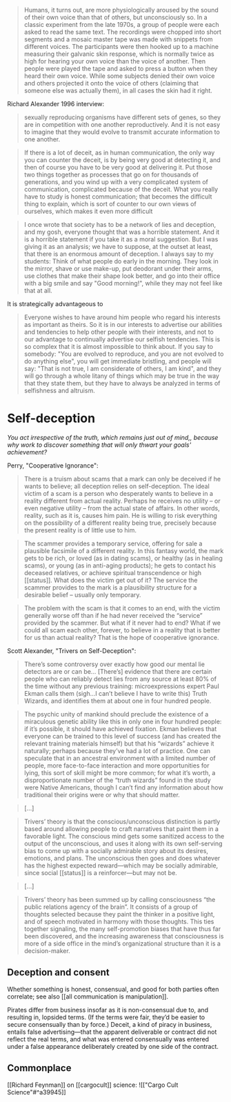 > Humans, it turns out, are more physiologically aroused by the sound of their own voice than that of others, but unconsciously so. In a classic experiment from the late 1970s, a group of people were each asked to read the same text. The recordings were chopped into short segments and a mosaic master tape was made with snippets from different voices. The participants were then hooked up to a machine measuring their galvanic skin response, which is normally twice as high for hearing your own voice than the voice of another. Then people were played the tape and asked to press a button when they heard their own voice. While some subjects denied their own voice and others projected it onto the voice of others (claiming that someone else was actually them), in all cases the skin had it right.

Richard Alexander 1996 interview:

>  sexually reproducing organisms have different sets of genes, so they are in competition with one another reproductively. And it is not easy to imagine that they would evolve to transmit accurate information to one another.

> If there is a lot of deceit, as in human communication, the only way you can counter the deceit, is by being very good at detecting it, and then of course you have to be very good at delivering it. Put those two things together as processes that go on for thousands of generations, and you wind up with a very complicated system of communication, complicated because of the deceit. What you really have to study is honest communication; that becomes the difficult thing to explain, which is sort of counter to our own views of ourselves, which makes it even more difficult

> I once wrote that society has to be a network of lies and deception, and my gosh, everyone thought that was a horrible statement. And it is a horrible statement if you take it as a moral suggestion. But I was giving it as an analysis; we have to suppose, at the outset at least, that there is an enormous amount of deception. I always say to my students: Think of what people do early in the morning. They look in the mirror, shave or use make-up, put deodorant under their arms, use clothes that make their shape look better, and go into their office with a big smile and say "Good morning!", while they may not feel like that at all.

It is strategically advantageous to 

> Everyone wishes to have around him people who regard his interests as important as theirs. So it is in our interests to advertise our abilities and tendencies to help other people with their interests, and not to our advantage to continually advertise our selfish tendencies. This is so complex that it is almost impossible to think about. If you say to somebody: "You are evolved to reproduce, and you are not evolved to do anything else", you will get immediate bristling, and people will say: "That is not true, I am considerate of others, I am kind", and they will go through a whole litany of things which may be true in the way that they state them, but they have to always be analyzed in terms of selfishness and altruism.

# Self-deception

_You act irrespective of the truth, which remains just out of mind,, because why work to discover something that will only thwart your goals' achievement?_

Perry, "Cooperative Ignorance":

> There is a truism about scams that a mark can only be deceived if he wants to believe; all deception relies on self-deception. The ideal victim of a scam is a person who desperately wants to believe in a reality different from actual reality. Perhaps he receives no utility – or even negative utility – from the actual state of affairs. In other words, reality, such as it is, causes him pain. He is willing to risk everything on the possibility of a different reality being true, precisely because the present reality is of little use to him.

> The scammer provides a temporary service, offering for sale a plausible facsimile of a different reality. In this fantasy world, the mark gets to be rich, or loved (as in dating scams), or healthy (as in healing scams), or young (as in anti-aging products); he gets to contact his deceased relatives, or achieve spiritual transcendence or high [[status]]. What does the victim get out of it? The service the scammer provides to the mark is a plausibility structure for a desirable belief – usually only temporary.

> The problem with the scam is that it comes to an end, with the victim generally worse off than if he had never received the “service” provided by the scammer. But what if it never had to end? What if we could all scam each other, forever, to believe in a reality that is better for us than actual reality? That is the hope of cooperative ignorance.

Scott Alexander, "Trivers on Self-Deception":

> There’s some controversy over exactly how good our mental lie detectors are or can be… [There’s] evidence that there are certain people who can reliably detect lies from any source at least 80% of the time without any previous training: microexpressions expert Paul Ekman calls them (sigh…I can’t believe I have to write this) Truth Wizards, and identifies them at about one in four hundred people.

> The psychic unity of mankind should preclude the existence of a miraculous genetic ability like this in only one in four hundred people: if it’s possible, it should have achieved fixation. Ekman believes that everyone can be trained to this level of success (and has created the relevant training materials himself) but that his “wizards” achieve it naturally; perhaps because they’ve had a lot of practice. One can speculate that in an ancestral environment with a limited number of people, more face-to-face interaction and more opportunities for lying, this sort of skill might be more common; for what it’s worth, a disproportionate number of the “truth wizards” found in the study were Native Americans, though I can’t find any information about how traditional their origins were or why that should matter.

> […]

> Trivers’ theory is that the conscious/unconscious distinction is partly based around allowing people to craft narratives that paint them in a favorable light. The conscious mind gets some sanitized access to the output of the unconscious, and uses it along with its own self-serving bias to come up with a socially admirable story about its desires, emotions, and plans. The unconscious then goes and does whatever has the highest expected reward—which may be socially admirable, since social [[status]] is a reinforcer—but may not be.

> […]

> Trivers’ theory has been summed up by calling consciousness “the public relations agency of the brain”. It consists of a group of thoughts selected because they paint the thinker in a positive light, and of speech motivated in harmony with those thoughts. This ties together signaling, the many self-promotion biases that have thus far been discovered, and the increasing awareness that consciousness is more of a side office in the mind’s organizational structure than it is a decision-maker.


## Deception and consent
Whether something is honest, consensual, and good for both parties often correlate; see also [[all communication is manipulation]].

Pirates differ from business insofar as it is non-consensual due to, and resulting in, lopsided terms. (If the terms were fair, they’d be easier to secure consensually than by force.) Deceit, a kind of piracy in business, entails false advertising—that the apparent deliverable or contract did not reflect the real terms, and what was entered consensually was entered under a false appearance deliberately created by one side of the contract.

## Commonplace

[[Richard Feynman]] on [[cargocult]] science:
![["Cargo Cult Science"#^a39945]]